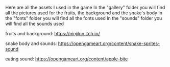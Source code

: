 Here are all the assets I used in the game
In the "gallery" folder you will find all the pictures used for the fruits, the background and the snake's body
In the "fonts" folder you will find all the fonts used 
In the "sounds" folder you will find all the sounds used


fruits and background:
https://ninjikin.itch.io/

snake body and sounds:
https://opengameart.org/content/snake-sprites-sound

eating sound:
https://opengameart.org/content/apple-bite
